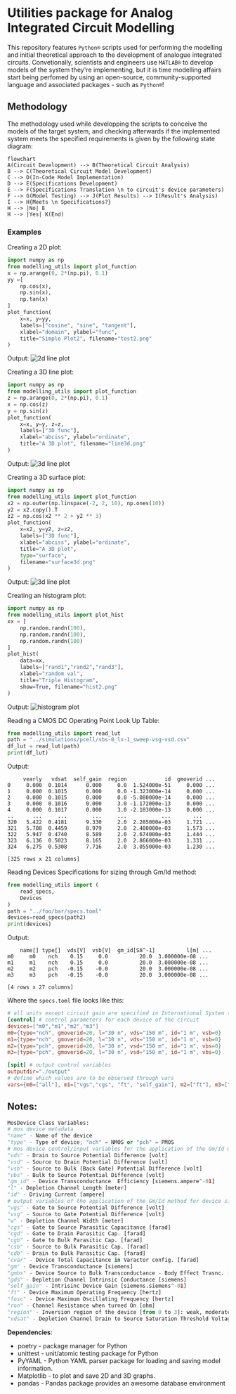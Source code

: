 # Utilities package for Analog Integrated Circuit Modelling

This repository features ```Python®``` scripts used for performing the modelling and initial theoretical approach to the development of analogue integrated circuits. Convetionally, scientists and engineers use ```MATLAB®``` to develop models of the system they're implementing, but it is time modelling affairs start being perfomed by using an open-source, community-supported language and associated packages - such as ```Python®```!
## Methodology
The methodology used while developping the scripts to conceive the models of the target system, and checking afterwards if the implemented system meets the specified requirements is given by the following state diagram:
```mermaid
flowchart
A(Circuit Development) --> B(Theoretical Circuit Analysis)
B --> C(Theoretical Circuit Model Development)
C --> D(In-Code Model Implementation)
D --> E(Specifications Development)
E --> F(Specifications Translation \n to circuit's device parameters)
F --> G(Model Testing) --> J(Plot Results) --> I(Result's Analysis)
I --> H{Meets \n Specifications?}
H --> |No| E
H --> |Yes| K(End) 
```
### Examples
Creating a 2D plot:
```Python
import numpy as np
from modelling_utils import plot_function
x = np.arange(0, 2*(np.pi), 0.1)
yy =[
    np.cos(x),
    np.sin(x),
    np.tan(x)
]
plot_function(
    x=x, y=yy, 
    labels=["cosine", "sine", "tangent"], 
    xlabel="domain", ylabel="func", 
    title="Simple Plot2", filename="test2.png"
)
```
Output:
![2d line plot](./docs/figs/test2.png)

Creating a 3D line plot:
```Python
import numpy as np
from modelling_utils import plot_function
z = np.arange(0, 2*(np.pi), 0.1)
x = np.cos(z)
y = np.sin(z)
plot_function(
    x=x, y=y, z=z, 
    labels=["3D func"], 
    xlabel="abciss", ylabel="ordinate", 
    title="A 3D plot", filename="line3d.png"
)
```
Output:
![3d line plot](./docs/figs/line3d.png)

Creating a 3D surface plot:
```Python
import numpy as np
from modelling_utils import plot_function
x2 = np.outer(np.linspace(-2, 2, 10), np.ones(10))
y2 = x2.copy().T
z2 = np.cos(x2 ** 2 + y2 ** 3)
plot_function(
    x=x2, y=y2, z=z2, 
    labels=["3D func"], 
    xlabel="abciss", ylabel="ordinate", 
    title="A 3D plot", 
    type="surface", 
    filename="surface3d.png"
)
```
Output:
![3d line plot](./docs/figs/surface3d.png)

Creating an histogram plot:
```Python
import numpy as np
from modelling_utils import plot_hist
xx = [
    np.random.randn(100),
    np.random.randn(100),
    np.random.randn(100)
]
plot_hist(
    data=xx, 
    labels=["rand1","rand2","rand3"], 
    xlabel="random val", 
    title="Triple Histogram", 
    show=True, filename="hist2.png"
)
```
Output:
![histogram plot](./docs/figs/hist2.png)

Reading a CMOS DC Operating Point Look Up Table:
```Python
from modelling_utils import read_lut
path = "../simulations/pcell/vbs-0_lx-1_sweep-vsg-vsd.csv"
df_lut = read_lut(path)
print(df_lut)
```
Output:
```
     vearly   vdsat  self_gain  region            id  gmoverid ...
0     0.000  0.1014      0.000     0.0  1.524000e-51     0.000 ...
1     0.000  0.1015      0.000     0.0 -1.323000e-14     0.000 ...
2     0.000  0.1015      0.000     0.0 -5.080000e-14     0.000 ...
3     0.000  0.1016      0.000     3.0 -1.172000e-13     0.000 ...
4     0.000  0.1017      0.000     3.0 -2.183000e-13     0.000 ...
..      ...     ...        ...     ...           ...       ...
320   5.422  0.4181      9.330     2.0  2.285000e-03     1.721 ...
321   5.708  0.4459      8.979     2.0  2.480000e-03     1.573 ...
322   5.947  0.4740      8.589     2.0  2.674000e-03     1.444 ...
323   6.136  0.5023      8.165     2.0  2.866000e-03     1.331 ...
324   6.275  0.5308      7.716     2.0  3.055000e-03     1.230 ...

[325 rows x 21 columns]
```

Reading Devices Specifications for sizing through Gm/Id method:
```Python
from modelling_utils import (
    read_specs,
    Devices
)
path = "../foo/bar/specs.toml"
devices=read_specs(path2)
print(devices)
```
Output:
```
    name[] type[]  vds[V]  vsb[V]  gm_id[SA^-1]          l[m] ...
m0     m0    nch    0.15     0.0          20.0  3.000000e-08 ...
m1     m1    nch    0.15     0.0          20.0  3.000000e-08 ...
m2     m2    pch   -0.15    -0.0          20.0  3.000000e-08 ...
m3     m3    pch   -0.15    -0.0          20.0  3.000000e-08 ...

[4 rows x 27 columns]
```
Where the ```specs.toml``` file looks like this:
```toml
# all units except circuit gain are specified in International System (SI)
[control] # control parameters for each device of the circuit
devices=["m0","m1","m2","m3"]
m0={type="nch", gmoverid=20, l="30 n", vds="150 m", id="1 m", vsb=0}
m1={type="nch", gmoverid=20, l="30 n", vds="150 m", id="1 m", vsb=0}
m2={type="pch", gmoverid=20, l="30 n", vsd="150 m", id="1 m", vbs=0}
m3={type="pch", gmoverid=20, l="30 n", vsd="150 m", id="1 m", vbs=0}

[spit] # output control variables
outputdir="./output"
# define which values are to be observed through vars
vars={m0=["all"], m1=["vgs","cgs", "ft", "self_gain"], m2=["ft"], m3=["cvar"]}
```

## Notes:
```Python
MosDevice Class Variables:
# mos device metadata
"name" - Name of the device
"type" - Type of device; "nch" = NMOS or "pch" = PMOS
# mos device control/input variables for the application of the Gm/Id method for device sizing
"vds" - Drain to Source Potential Difference [volt]
"vsd" - Source to Drain Potential Difference [volt]
"vsb" - Source to Bulk (Back Gate) Potential Difference [volt]
"vbs" - Bulk to Source Potential Difference [volt]
"gm_id" - Device Transconductance  Efficiency [siemens.ampere^-01]
"l" - Depletion Channel Length [meter]
"id" - Driving Current [ampere]
# output variables of the application of the Gm/Id method for device sizing
"vgs" - Gate to Source Potential Difference [volt]
"vsg" - Source to Gate Potential Difference [volt]
"w" - Depletion Channel Width [meter]
"cgs" - Gate to Source Parasitic Capacitance [farad]
"cgd" - Gate to Drain Parasitic Cap. [farad]
"cgb" - Gate to Bulk Parasitic Cap. [farad]
"csb" - Source to Bulk Parasitic Cap. [farad]
"cdb" - Drain to Bulk Parasitic Cap. [farad]
"cvar" - Device Total Capacitance in Varactor config. [farad]
"gm" - Device Transconductance [siemens]
"gmbs" - Device Source to Bulk Transconductance - Body Effect Trasnc. [siemens]
"gds" - Depletion Channel Intrinsic Conductance [siemens]
"self_gain" - Intrisinc Device Gain [siemens.siemens^-01]
"ft" - Device Maximum Operating Frequency [hertz]
"fosc" - Device Maximum Oscillating Frequency [hertz]
"ron" - Channel Resistance when turned On [ohm]
"region" - Inversion region of the device [from 0 to 3]: weak, moderate, strong, very strong inversion
"vdsat" - Depletion Channel Drain to Source Saturation Threshold Voltage [volt]
```

**Dependencies**:
- poetry - package manager for Python
- unittest - unit/atomic testing package for Python
- PyYAML - Python YAML parser package for loading and saving model information.
- Matplotlib - to plot and save 2D and 3D graphs.
- pandas - Pandas package provides an awesome database environment
